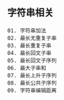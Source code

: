 字符串相关
---------
    01. 字符串加法
    02. 最长无重复子串
    03. 最长重复子串
    04. 最长回文子串
    05. 最长回文子序列
    06. 最大子串和
    07. 最长上升子序列
    08. 最长公共子序列
    09. 字符串编辑距离

